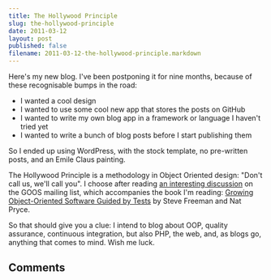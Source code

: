 ```yaml
---
title: The Hollywood Principle
slug: the-hollywood-principle
date: 2011-03-12
layout: post
published: false
filename: 2011-03-12-the-hollywood-principle.markdown
---
```

<!-- *********************************************************************
**                                                                      **
** To add a comment, scroll to the bottom and use the comment template. **
** Then save the file and send me a pull request.                       **
**                                                                      **
***********************************************************************-->


Here's my new blog. I've been postponing it for nine months, because of these recognisable bumps in the road:

  * I wanted a cool design
  * I wanted to use some cool new app that stores the posts on GitHub
  * I wanted to write my own blog app in a framework or language I haven't tried yet
  * I wanted to write a bunch of blog posts before I start publishing them

So I ended up using WordPress, with the stock template, no pre-written posts, and an Emile Claus painting.

The Hollywood Principle is a methodology in Object Oriented design: "Don't call us, we'll call you". I choose after reading [an interesting discussion](https://groups.google.com/d/topic/growing-object-oriented-software/7_fRrAjNBao/discussion) on the GOOS mailing list, which accompanies the book I'm reading: [Growing Object-Oriented Software Guided by Tests](http://www.growing-object-oriented-software.com/) by Steve Freeman and Nat Pryce.

So that should give you a clue: I intend to blog about OOP, quality assurance, continuous integration, but also PHP, the web, and, as blogs go, anything that comes to mind. Wish me luck.

## Comments

<!-- To add a comment, copy this template: (don't worry about markup, I'll clean it up if need be)

### [YOUR NAME](YOUR URL) - YYY/MM/DD
YOUR COMMENT TEXT HERE....

-->
